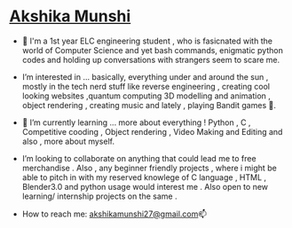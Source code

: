 # [Akshika Munshi](https://github.com/Akshika-Munshi)
- 👋 I'm a 1st year ELC engineering student , who is fasicnated with the world of Computer Science and yet bash commands, enigmatic python codes and holding up conversations with strangers seem to scare me. 
 
- I’m interested in ... basically, everything under and around the sun  , mostly in the tech nerd stuff like reverse engineering , creating cool looking websites ,quantum computing  3D modelling and animation , object rendering , creating music and lately , playing Bandit games 👀.

- 🌱 I’m currently learning ... more about everything ! Python , C , Competitive cooding , Object rendering , Video Making and Editing and also , more about myself.

-  I’m looking to collaborate on anything that could lead me to free merchandise . Also , any beginner friendly projects , where i might be able to pitch in with my reserved knowlege of C language , HTML , Blender3.0 and python usage would interest me . Also open to new learning/ internship projects on the same . 


-  How to reach me: akshikamunshi27@gmail.com📫

<!---
Akshika-Munshi/Akshika-Munshi is a ✨ special ✨ repository because its `README.md` (this file) appears on your GitHub profile.
You can click the Preview link to take a look at your changes.
--->
